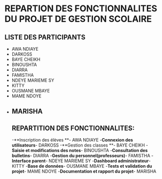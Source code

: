 # REPARTION DES FONCTIONNALITES DU PROJET DE GESTION SCOLAIRE

## LISTE DES PARTICIPANTS
- AWA NDIAYE
- DARKOSS
- BAYE CHEIKH
- BINOUSHTA
- DIARRA
- FAMISTHA
- NDEYE MARIEME SY
- KITTY
- OUSMANE MBAYE
- MAME NDOYE
- MARISHA
  ---
  ## REPARTITION DES FONCTIONNALITES:
  -**Inscription des élèves **- AWA NDIAYE
  -**Connexion des utilisateurs**- DARKOSS
  -**Gestion des classes **- BAYE CHEIKH
  -**Saisie et modifications des notes**- BINOUSHTA
  -**Consultation des bulletins**- DIARRA
  -**Gestion du personnel(professeurs)**- FAMISTHA
  -**Interface parent**- NDEYE MARIEME SY
  -**Dashboard administrateur**- KITTY
  -**Base de données**- OUSMANE MBAYE
  -**Tests et validation du projet**- MAME NDOYE
  -**Documentation et rapport du projet**- MARISHA
  
